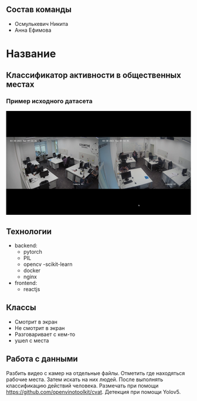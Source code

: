 ## Состав команды
- Осмулькевич Никита
- Анна Ефимова

#  Название
## Классификатор активности в общественных местах

### Пример исходного датасета
<img src=./img/excample.png>

## Технологии
- backend:
    - pytorch
    - PIL
    - opencv 
    -scikit-learn
    - docker
    - nginx
- frontend:
  - reactjs
    
## Классы
- Смотрит в экран
- Не смотрит в экран
- Разговаривает с кем-то
- ушел с места

## Работа с данными
Разбить видео с камер на отдельные файлы. Отметить где находяться рабочие места. Затем искать на них людей.
После выполнять классификацию действий человека. Размечать при помощи https://github.com/openvinotoolkit/cvat.
Детекция при помощи Yolov5. 

